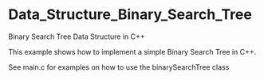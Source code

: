 Data_Structure_Binary_Search_Tree
=================================

Binary Search Tree Data Structure in C++

This example shows how to implement a simple Binary Search Tree in C++.

See main.c for examples on how to use the binarySearchTree class
